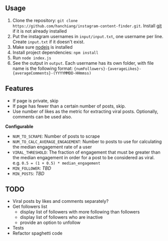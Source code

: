 ## Usage
1. Clone the repository: `git clone https://github.com/hanchiang/instagram-content-finder.git`. Install [git](https://git-scm.com/downloads) if it is not already installed
1. Put the instagram usernames in `input/input.txt`, one username per line. Create `input.txt` if it doesn't exist.
1. Make sure [nodejs](https://nodejs.org/en/download/) is installed
1. Install project dependencies: `npm install`
1. Run `node index.js`
1. See the output in `output`. Each username has its own folder, with file name is the following format: `{numFollowers}-{averageLikes}-{averageComments}-(YYYYMMDD-HHmmss)`

## Features
* If page is private, skip
* If page has fewer than a certain number of posts, skip.
* Use number of likes as the metric for extracting viral posts. Optionally, comments can be used also.

**Configurable**  
* `NUM_TO_SCRAPE`: Number of posts to scrape
* `NUM_TO_CALC_AVERAGE_ENGAGEMENT`: Number to posts to use for calculating the median engagement rate of a user
* `VIRAL_THRESHOLD`: The fraction of engagement that must be greater than the median engagement in order for a post to be considered as viral. e.g. `0.5 = (1 + 0.5) * median_engagement`
* `MIN_FOLLOWER`: *TBD*
* `MIN_POSTS`: *TBD*


## TODO
* Viral posts by likes and comments separately?
* Get followers list
  * display list of followers with more following than followers
  * display list of followers who are inactive
  * provide an option to unfollow
* Tests
* Refactor spaghetti code